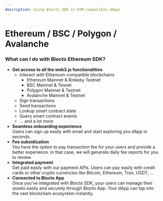 ```yaml
---
description: Using Blocto SDK in EVM-compatible dApps
---
```


# Ethereum / BSC / Polygon / Avalanche

### What can I do with Blocto Ethereum SDK?

* **Get access to all the web3.js functionalities**
  * Interact with Ethereum-compatible blockchains
    * Ethereum Mainnet & Rinkeby Testnet
    * BSC Mainnet & Tesnet
    * Polygon Mainnet & Testnet
    * Avalanche Mainnet & Testnet
  * Sign transactions
  * Send transactions
  * Lookup smart contract state
  * Query smart contract events
  * ... and a lot more
* **Seamless onboarding experience**\
  Users can sign up easily with email and start exploring you dApp in seconds.
* **Fee subsidization**\
  You have the option to pay transaction fee for your users and provide a better experience. In that case, we will generate daily fee reports for you to review.
* **Integrated payment**\
  Get paid easily with our payment APIs. Users can pay easily with credit cards or other crypto currencies like Bitcoin, Ethereum, Tron, USDT, ...
* **Connected to Blocto App**\
  Once you've integrated with Blocto SDK, your users can manage their assets easily and securely through Blocto App. Your dApp can tap into the vast blockchain ecosystem instantly.
